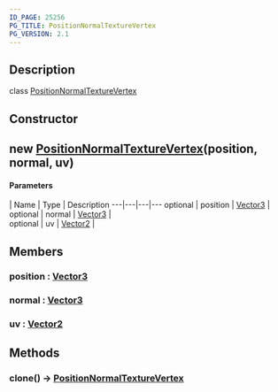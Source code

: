 ```yaml
---
ID_PAGE: 25256
PG_TITLE: PositionNormalTextureVertex
PG_VERSION: 2.1
---
```

## Description

class [PositionNormalTextureVertex](/classes/2.4/PositionNormalTextureVertex)



## Constructor

## new [PositionNormalTextureVertex](/classes/2.4/PositionNormalTextureVertex)(position, normal, uv)



#### Parameters
 | Name | Type | Description
---|---|---|---
optional | position | [Vector3](/classes/2.4/Vector3) |    
optional | normal | [Vector3](/classes/2.4/Vector3) |    
optional | uv | [Vector2](/classes/2.4/Vector2) |    
## Members

### position : [Vector3](/classes/2.4/Vector3)



### normal : [Vector3](/classes/2.4/Vector3)



### uv : [Vector2](/classes/2.4/Vector2)



## Methods

### clone() &rarr; [PositionNormalTextureVertex](/classes/2.4/PositionNormalTextureVertex)


